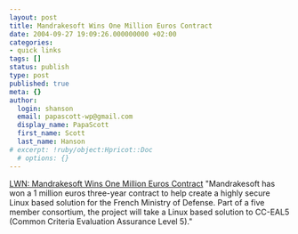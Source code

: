 ```yaml
---
layout: post
title: Mandrakesoft Wins One Million Euros Contract
date: 2004-09-27 19:09:26.000000000 +02:00
categories:
- quick links
tags: []
status: publish
type: post
published: true
meta: {}
author:
  login: shanson
  email: papascott-wp@gmail.com
  display_name: PapaScott
  first_name: Scott
  last_name: Hanson
# excerpt: !ruby/object:Hpricot::Doc
  # options: {}
---
```

<p><a href="http://lwn.net/Articles/103480/" title="LWN: Mandrakesoft Wins One Million Euros Contract">LWN: Mandrakesoft Wins One Million Euros Contract</a> "Mandrakesoft has won a 1 million euros three-year contract to help create a highly secure Linux based solution for the French Ministry of Defense. Part of a five member consortium, the project will take a Linux based solution to CC-EAL5 (Common Criteria Evaluation Assurance Level 5)."</p>

